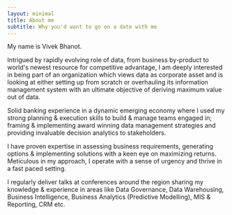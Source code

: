 ```yaml
---
layout: minimal
title: About me
subtitle: Why you'd want to go on a date with me
---
```


My name is Vivek Bhanot.

Intrigued by rapidly evolving role of data, from business by-product to world's newest resource for competitive advantage, I am deeply interested in being part of an organization which views data as corporate asset and is looking at either setting up from scratch or overhauling its information management system with an ultimate objective of deriving maximum value out of data.

Solid banking experience in a dynamic emerging economy where I used my strong planning & execution skills to build & manage teams engaged in; framing & implementing award winning data management strategies and providing invaluable decision analytics to stakeholders.

I have proven expertise in assessing business requirements, generating options & implementing solutions with a keen eye on maximizing returns. Meticulous in my approach, I operate with a sense of urgency and thrive in a fast paced setting. 

I regularly deliver talks at conferences around the region sharing my knowledge & experience in areas like Data Governance, Data Warehousing, Business Intelligence, Business Analytics (Predictive Modelling), MIS & Reporting, CRM etc.
